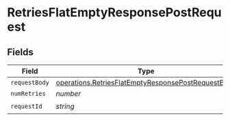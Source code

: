 # RetriesFlatEmptyResponsePostRequest


## Fields

| Field                                                                                                                           | Type                                                                                                                            | Required                                                                                                                        | Description                                                                                                                     |
| ------------------------------------------------------------------------------------------------------------------------------- | ------------------------------------------------------------------------------------------------------------------------------- | ------------------------------------------------------------------------------------------------------------------------------- | ------------------------------------------------------------------------------------------------------------------------------- |
| `requestBody`                                                                                                                   | [operations.RetriesFlatEmptyResponsePostRequestBody](../../../sdk/models/operations/retriesflatemptyresponsepostrequestbody.md) | :heavy_minus_sign:                                                                                                              | N/A                                                                                                                             |
| `numRetries`                                                                                                                    | *number*                                                                                                                        | :heavy_minus_sign:                                                                                                              | N/A                                                                                                                             |
| `requestId`                                                                                                                     | *string*                                                                                                                        | :heavy_check_mark:                                                                                                              | N/A                                                                                                                             |